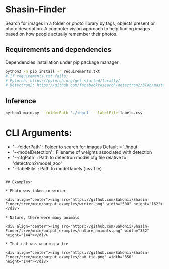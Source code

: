 # Shasin-Finder

Search for images in a folder or photo library by tags, objects present or photo description.
A computer vision approach to help finding images based on how people actually remember their photos.

## Requirements and dependencies

Dependencies installation under pip package manager

``` bash
python3 -m pip install -r requirements.txt
# If requirements.txt fails: 
# Pytorch: https://pytorch.org/get-started/locally/
# Detectron2: https://github.com/facebookresearch/detectron2/blob/master/INSTALL.md
```

## Inference

``` bash
python3 main.py --folderPath './input' --labelFile labels.csv
```

# CLI Arguments:
* '--folderPath' : Folder to search for images Default = './input'
* '--modelDetection' : Filename of weights associated with detection
* '--cfgPath' : Path to detectron model cfg file relative to 'detectron2/model_zoo'
* '--labelFile' : Path to model labels (csv file)
```

## Examples:

* Photo was taken in winter:

<div align="center"><img src="https://github.com/Sakonii/Shasin-Finder/tree/main/output_examples/winter.png" width="500" height="162"></div>

* Nature, there were many animals

<div align="center"><img src="https://github.com/Sakonii/Shasin-Finder/tree/main/output_examples/nature_animals.png" width="352" height="144"></div>

* That cat was wearing a tie

<div align="center"><img src="https://github.com/Sakonii/Shasin-Finder/tree/main/output_examples/cat_tie.png" width="350" height="144"></div>
